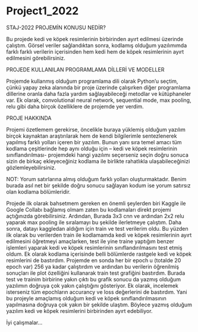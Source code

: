 # Project1_2022

STAJ-2022 PROJEMİN KONUSU NEDİR?

Bu projede kedi ve köpek resimlerinin birbirinden ayırt edilmesi üzerinde çalıştım. Görsel veriler sağlandıktan sonra, kodlamış olduğum yazılımımda farklı farklı verilerin içerisinden hem kedi hem de köpek resimlerinin ayırt edilmesini görebilirsiniz.

PROJEDE KULLANILAN PROGRAMLAMA DİLLERİ VE MODELLER

Projemde kullanmış olduğum programlama dili olarak Python’u seçtim, çünkü yapay zeka alanında bir proje üzerinde çalışırken diğer programlama dillerine oranla daha fazla yardım sağlayabileceği metodlar ve kütüphaneler var. Ek olarak, convolutional neural network, sequential mode, max pooling, relu gibi daha birçok özelliklere de projemde yer verdim. 

PROJE HAKKINDA

Projemi özetlemem gerekirse, öncelikle buraya yüklemiş olduğum yazılım birçok kaynaktan araştırılarak hem de kendi bilgilerimle sentezlenerek yapılmış farklı yolları içeren bir yazılım. Bunun yanı sıra temel amacı tüm kodlama çeşitlerinde hep aynı olduğu için – kedi ve köpek resimlerinin sınıflandırılması- projemdeki hangi yazılımı seçerseniz seçin doğru sonuca sizin de birkaç ekleyeceğiniz kodlama ile birlikte rahatlıkla ulaşabileceğinizi gözlemleyebilirsiniz.

NOT: Yorum satırlarına almış olduğum farklı yolları oluşturmaktadır. Benim burada asıl net bir şekilde doğru sonucu sağlayan kodum ise yorum satırsız olan kodlama bölümleridir. 

Projede ilk olarak bahsetmem gereken en önemli şeylerden biri Kaggle ile Google Collabı bağlamış olmam zaten bu kodlamaları direkt projemi açtığınızda görebilirsiniz. Ardından, Burada 3x3 cnn ve ardından 2x2 relu yaparak max pooling ile sıralamayı bu şekilde ilerletmeye çalıştım. Daha sonra, datayı kaggledan aldığım için train ve test verilerim oldu. Bu yüzden ilk olarak bu verilerden train ile kodlamamda kedi ve köpek resimlerinin ayırt edilmesini öğretmeyi amaçlarken, test ile yine traine yaptığım benzer işlemleri yaparak kedi ve köpek resimlerinin sınıflandırılmasını test etmiş oldum. Ek olarak kodlama içerisinde belli bölümlerde rastgele kedi ve köpek resimlerini de bastırdım. 
Projemde en sonda her bir epoch u (totalde 20 epoch var) 256 ya kadar çalıştırdım ve ardından bu verilerin öğrenilmiş sonuçları ile plot özelliğini kullanarak train test grafiğini bastırdım. Burada test ve trainim birbirine yakın çıktı bu grafik sonucu da yazmış olduğum yazılımın doğruya çok yakın çalıştığını gösteriyor. Ek olarak, incelemek isterseniz tüm epochların accurancy ve loss değerlerini de bastırdım.
Yani bu projeyle amaçlamış olduğum kedi ve köpek sınıflandırılmasının yapılmasına doğruya çok yakın bir şekilde ulaştım. Böylece yazmış olduğum yazılım kedi ve köpek resimlerini birbirinden ayırt edebiliyor.

İyi çalışmalar…
